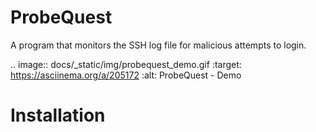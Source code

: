 ProbeQuest
==========

A program that monitors the SSH log file for malicious attempts to login.

.. image:: docs/_static/img/probequest_demo.gif
   :target: https://asciinema.org/a/205172
   :alt: ProbeQuest - Demo

Installation
============
